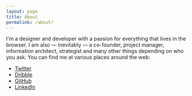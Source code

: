 ```yaml
---
layout: page
title: About
permalink: /about/
---
```

I'm a designer and developer with a passion for everything that lives in the browser. I am also — inevitably — a co-founder, project manager, information architect, strategist and many other things depending on who you ask. You can find me at various places around the web:

* [Twitter](http://twitter.com/martenbjork/)
* [Dribble](https://dribbble.com/martenbjork)
* [GitHub](https://github.com/martenbjork)
* [LinkedIn](https://www.linkedin.com/in/martenbjork)
